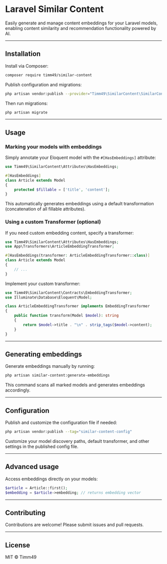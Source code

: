 # Laravel Similar Content

Easily generate and manage content embeddings for your Laravel models, enabling content similarity and recommendation functionality powered by AI.

---

## Installation

Install via Composer:

```bash
composer require timm49/similar-content
```

Publish configuration and migrations:

```bash
php artisan vendor:publish --provider="Timm49\SimilarContent\SimilarContentServiceProvider"
```

Then run migrations:

```bash
php artisan migrate
```

---

## Usage

### Marking your models with embeddings

Simply annotate your Eloquent model with the `#[HasEmbeddings]` attribute:

```php
use Timm49\SimilarContent\Attributes\HasEmbeddings;

#[HasEmbeddings]
class Article extends Model
{
    protected $fillable = ['title', 'content'];
}
```

This automatically generates embeddings using a default transformation (concatenation of all fillable attributes).

### Using a custom Transformer (optional)

If you need custom embedding content, specify a transformer:

```php
use Timm49\SimilarContent\Attributes\HasEmbeddings;
use App\Transformers\ArticleEmbeddingTransformer;

#[HasEmbeddings(transformer: ArticleEmbeddingTransformer::class)]
class Article extends Model
{
    // ...
}
```

Implement your custom transformer:

```php
use Timm49\SimilarContent\Contracts\EmbeddingTransformer;
use Illuminate\Database\Eloquent\Model;

class ArticleEmbeddingTransformer implements EmbeddingTransformer
{
    public function transform(Model $model): string
    {
        return $model->title . "\n" . strip_tags($model->content);
    }
}
```

---

## Generating embeddings

Generate embeddings manually by running:

```bash
php artisan similar-content:generate-embeddings
```

This command scans all marked models and generates embeddings accordingly.

---

## Configuration

Publish and customize the configuration file if needed:

```bash
php artisan vendor:publish --tag="similar-content-config"
```

Customize your model discovery paths, default transformer, and other settings in the published config file.

---

## Advanced usage

Access embeddings directly on your models:

```php
$article = Article::first();
$embedding = $article->embedding; // returns embedding vector
```

---

## Contributing

Contributions are welcome! Please submit issues and pull requests.

---

## License

MIT © Timm49
